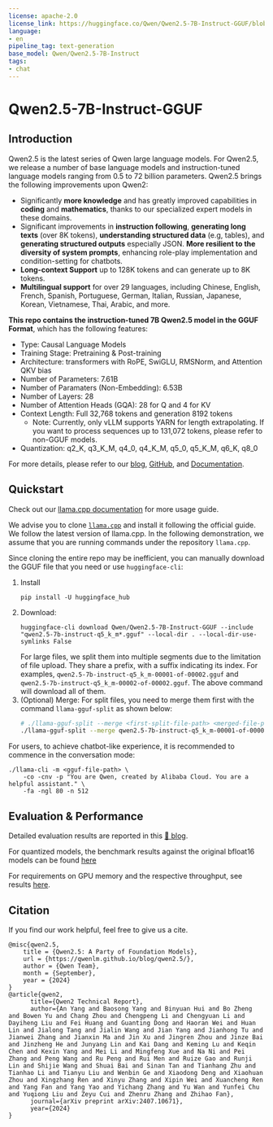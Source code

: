 ```yaml
---
license: apache-2.0
license_link: https://huggingface.co/Qwen/Qwen2.5-7B-Instruct-GGUF/blob/main/LICENSE
language:
- en
pipeline_tag: text-generation
base_model: Qwen/Qwen2.5-7B-Instruct
tags:
- chat
---
```


# Qwen2.5-7B-Instruct-GGUF

## Introduction

Qwen2.5 is the latest series of Qwen large language models. For Qwen2.5, we release a number of base language models and instruction-tuned language models ranging from 0.5 to 72 billion parameters. Qwen2.5 brings the following improvements upon Qwen2:

- Significantly **more knowledge** and has greatly improved capabilities in **coding** and **mathematics**, thanks to our specialized expert models in these domains.
- Significant improvements in **instruction following**, **generating long texts** (over 8K tokens), **understanding structured data** (e.g, tables), and **generating structured outputs** especially JSON. **More resilient to the diversity of system prompts**, enhancing role-play implementation and condition-setting for chatbots.
- **Long-context Support** up to 128K tokens and can generate up to 8K tokens.
- **Multilingual support** for over 29 languages, including Chinese, English, French, Spanish, Portuguese, German, Italian, Russian, Japanese, Korean, Vietnamese, Thai, Arabic, and more. 

**This repo contains the instruction-tuned 7B Qwen2.5 model in the GGUF Format**, which has the following features:
- Type: Causal Language Models
- Training Stage: Pretraining & Post-training
- Architecture: transformers with RoPE, SwiGLU, RMSNorm, and Attention QKV bias
- Number of Parameters: 7.61B
- Number of Paramaters (Non-Embedding): 6.53B
- Number of Layers: 28
- Number of Attention Heads (GQA): 28 for Q and 4 for KV
- Context Length: Full 32,768 tokens and generation 8192 tokens
  - Note: Currently, only vLLM supports YARN for length extrapolating. If you want to process sequences up to 131,072 tokens, please refer to non-GGUF models.
- Quantization: q2_K, q3_K_M, q4_0, q4_K_M, q5_0, q5_K_M, q6_K, q8_0

For more details, please refer to our [blog](https://qwenlm.github.io/blog/qwen2.5/), [GitHub](https://github.com/QwenLM/Qwen2.5), and [Documentation](https://qwen.readthedocs.io/en/latest/).

## Quickstart

Check out our [llama.cpp documentation](https://qwen.readthedocs.io/en/latest/run_locally/llama.cpp.html) for more usage guide.

We advise you to clone [`llama.cpp`](https://github.com/ggerganov/llama.cpp) and install it following the official guide. We follow the latest version of llama.cpp. 
In the following demonstration, we assume that you are running commands under the repository `llama.cpp`.

Since cloning the entire repo may be inefficient, you can manually download the GGUF file that you need or use `huggingface-cli`:
1. Install
   ```shell
   pip install -U huggingface_hub
   ```
2. Download:
   ```shell
   huggingface-cli download Qwen/Qwen2.5-7B-Instruct-GGUF --include "qwen2.5-7b-instruct-q5_k_m*.gguf" --local-dir . --local-dir-use-symlinks False
   ```
   For large files, we split them into multiple segments due to the limitation of file upload. They share a prefix, with a suffix indicating its index. For examples, `qwen2.5-7b-instruct-q5_k_m-00001-of-00002.gguf` and `qwen2.5-7b-instruct-q5_k_m-00002-of-00002.gguf`. The above command will download all of them.
3. (Optional) Merge:
   For split files, you need to merge them first with the command `llama-gguf-split` as shown below:
   ```bash
   # ./llama-gguf-split --merge <first-split-file-path> <merged-file-path>
   ./llama-gguf-split --merge qwen2.5-7b-instruct-q5_k_m-00001-of-00002.gguf qwen2.5-7b-instruct-q5_k_m.gguf
   ```

For users, to achieve chatbot-like experience, it is recommended to commence in the conversation mode:

```shell
./llama-cli -m <gguf-file-path> \
    -co -cnv -p "You are Qwen, created by Alibaba Cloud. You are a helpful assistant." \
    -fa -ngl 80 -n 512
```


## Evaluation & Performance

Detailed evaluation results are reported in this [📑 blog](https://qwenlm.github.io/blog/qwen2.5/).

For quantized models, the benchmark results against the original bfloat16 models can be found [here](https://qwen.readthedocs.io/en/latest/benchmark/quantization_benchmark.html)

For requirements on GPU memory and the respective throughput, see results [here](https://qwen.readthedocs.io/en/latest/benchmark/speed_benchmark.html).

## Citation

If you find our work helpful, feel free to give us a cite.

```
@misc{qwen2.5,
    title = {Qwen2.5: A Party of Foundation Models},
    url = {https://qwenlm.github.io/blog/qwen2.5/},
    author = {Qwen Team},
    month = {September},
    year = {2024}
}
@article{qwen2,
      title={Qwen2 Technical Report}, 
      author={An Yang and Baosong Yang and Binyuan Hui and Bo Zheng and Bowen Yu and Chang Zhou and Chengpeng Li and Chengyuan Li and Dayiheng Liu and Fei Huang and Guanting Dong and Haoran Wei and Huan Lin and Jialong Tang and Jialin Wang and Jian Yang and Jianhong Tu and Jianwei Zhang and Jianxin Ma and Jin Xu and Jingren Zhou and Jinze Bai and Jinzheng He and Junyang Lin and Kai Dang and Keming Lu and Keqin Chen and Kexin Yang and Mei Li and Mingfeng Xue and Na Ni and Pei Zhang and Peng Wang and Ru Peng and Rui Men and Ruize Gao and Runji Lin and Shijie Wang and Shuai Bai and Sinan Tan and Tianhang Zhu and Tianhao Li and Tianyu Liu and Wenbin Ge and Xiaodong Deng and Xiaohuan Zhou and Xingzhang Ren and Xinyu Zhang and Xipin Wei and Xuancheng Ren and Yang Fan and Yang Yao and Yichang Zhang and Yu Wan and Yunfei Chu and Yuqiong Liu and Zeyu Cui and Zhenru Zhang and Zhihao Fan},
      journal={arXiv preprint arXiv:2407.10671},
      year={2024}
}
```